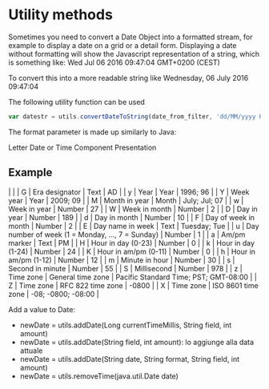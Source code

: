 # Utility methods

Sometimes you need to convert a Date Object into a formatted stream, for example to display a date on a grid or a detail form. Displaying a date without formatting will show the Javascript representation of a string, which is something like: Wed Jul 06 2016 09:47:04 GMT+0200 \(CEST\)

To convert this into a more readable string like Wednesday, 06 July 2016 09:47:04

The following utility function can be used

```javascript
var datestr = utils.convertDateToString(date_from_filter, 'dd/MM/yyyy HH:mm:ss');
```

The format parameter is made up similarly to Java:

Letter Date or Time Component Presentation

## Example

\| \| \| G \| Era designator \| Text \| AD \| \| y \| Year \| Year \| 1996; 96 \| \| Y \| Week year \| Year \| 2009; 09 \| \| M \| Month in year \| Month \| July; Jul; 07 \| \| w \| Week in year \| Number \| 27 \| \| W \| Week in month \| Number \| 2 \| \| D \| Day in year \| Number \| 189 \| \| d \| Day in month \| Number \| 10 \| \| F \| Day of week in month \| Number \| 2 \| \| E \| Day name in week \| Text \| Tuesday; Tue \| \| u \| Day number of week \(1 = Monday, …, 7 = Sunday\) \| Number \| 1 \| \| a \| Am/pm marker \| Text \| PM \| \| H \| Hour in day \(0-23\) \| Number \| 0 \| \| k \| Hour in day \(1-24\) \| Number \| 24 \| \| K \| Hour in am/pm \(0-11\) \| Number \| 0 \| \| h \| Hour in am/pm \(1-12\) \| Number \| 12 \| \| m \| Minute in hour \| Number \| 30 \| \| s \| Second in minute \| Number \| 55 \| \| S \| Millisecond \| Number \| 978 \| \| z \| Time zone \| General time zone \| Pacific Standard Time; PST; GMT-08:00 \| \| Z \| Time zone \| RFC 822 time zone \| -0800 \| \| X \| Time zone \| ISO 8601 time zone \| -08; -0800; -08:00 \|

Add a value to Date:

* newDate = utils.addDate\(Long currentTimeMillis, String field, int amount\)
* newDate = utils.addDate\(String field, int amount\): lo aggiunge alla data attuale
* newDate = utils.addDate\(String date, String format, String field, int amount\)
* newDate = utils.removeTime\(java.util.Date date\)

